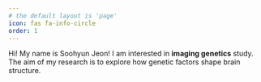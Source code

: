```yaml
---
# the default layout is 'page'
icon: fas fa-info-circle
order: 1
---
```


Hi! My name is Soohyun Jeon!
I am interested in **imaging genetics** study. The aim of my research is to explore how genetic factors shape brain structure.

